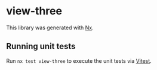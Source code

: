 # view-three

This library was generated with [Nx](https://nx.dev).

## Running unit tests

Run `nx test view-three` to execute the unit tests via [Vitest](https://vitest.dev/).
